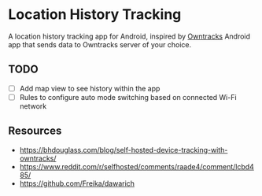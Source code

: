 # Location History Tracking

A location history tracking app for Android, inspired by [Owntracks](https://owntracks.org/) Android 
app that sends data to Owntracks server of your choice. 

## TODO
- [ ] Add map view to see history within the app
- [ ] Rules to configure auto mode switching based on connected Wi-Fi network

## Resources
- https://bhdouglass.com/blog/self-hosted-device-tracking-with-owntracks/
- https://www.reddit.com/r/selfhosted/comments/raade4/comment/lcbd485/
- https://github.com/Freika/dawarich